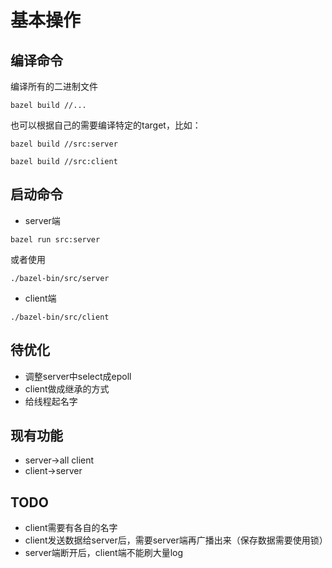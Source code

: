 # 基本操作

## 编译命令

编译所有的二进制文件
```
bazel build //...
```

也可以根据自己的需要编译特定的target，比如：
```
bazel build //src:server
```
```
bazel build //src:client
```

## 启动命令

* server端
```
bazel run src:server
```
或者使用
```
./bazel-bin/src/server
```
* client端
```
./bazel-bin/src/client
```

## 待优化

* 调整server中select成epoll
* client做成继承的方式
* 给线程起名字

## 现有功能

* server->all client
* client->server

## TODO

* client需要有各自的名字
* client发送数据给server后，需要server端再广播出来（保存数据需要使用锁）
* server端断开后，client端不能刷大量log
